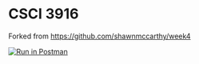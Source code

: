# CSCI 3916

Forked from https://github.com/shawnmccarthy/week4

[![Run in Postman](https://run.pstmn.io/button.svg)](https://app.getpostman.com/run-collection/27d9ca43e50f69d0d1f0)